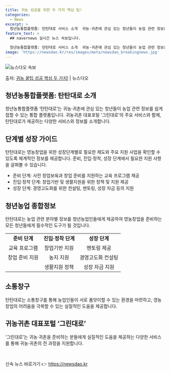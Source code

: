 ```yaml
---
title: 귀농 성공을 위한 두 가지 핵심 팁!
categories:
  - News
excerpt: >
  청년농통합플랫폼: 탄탄대로 서비스 소개  귀농·귀촌에 관심 있는 청년들이 농업 관련 정보를 손쉽게 접할 수 …
feature_text: >
  ## navernews 실시간 뉴스 속보입니다.

  청년농통합플랫폼: 탄탄대로 서비스 소개  귀농·귀촌에 관심 있는 청년들이 농업 관련 정보를 손쉽게 접할 수 …
image: 'https://newsdao.kr/res/images/meta/newsdao_breakingnews.jpg'
---
```


![뉴스다오 속보](https://newsdao.kr/res/images/meta/newsdao_breakingnews.jpg)

<p>출처: <a href="https://newsdao.kr/3982" rel="dofollow">귀농 꿀팁 성공 핵심 두 가지!</a> | 뉴스다오</p>

<h2 data-ke-size="size26">청년농통합플랫폼: 탄탄대로 소개</h2>
<p data-ke-size="size16">청년농통합플랫폼 ‘탄탄대로’는 귀농·귀촌에 관심 있는 청년들이 농업 관련 정보를 쉽게 접할 수 있는 통합 플랫폼입니다. 귀농귀촌 대표포털 ‘그린대로’의 주요 서비스와 함께, 탄탄대로가 제공하는 다양한 서비스와 정보를 소개합니다.</p>

<h2 data-ke-size="size26">단계별 성장 가이드</h2>
<p data-ke-size="size16">탄탄대로는 영농창업을 위한 성장단계별로 필요한 제도와 주요 지원 사업을 확인할 수 있도록 체계적인 정보를 제공합니다. 준비, 진입·정착, 성장 단계에서 필요한 지원 사항을 살펴볼 수 있습니다.</p>
<ul>
  <li>준비 단계: 사전 창업보육과 창업 준비를 지원하는 교육 프로그램 제공</li>
  <li>진입·정착 단계: 창업기반 및 생활지원을 위한 정책 및 지원 제공</li>
  <li>성장 단계: 경영고도화를 위한 컨설팅, 멘토링, 성장 자금 등의 지원</li>
</ul>

<h2 data-ke-size="size26">청년농업 종합정보</h2>
<p data-ke-size="size16">탄탄대로는 농업 관련 분야별 정보를 청년농업인들에게 제공하여 영농창업을 준비하는 모든 청년들에게 필수적인 도구가 될 것입니다.</p>
<table>
  <tr>
    <td style="text-align: center; height: 17px;"><b>준비 단계</b></td>
    <td style="text-align: center; height: 17px;"><b>진입·정착 단계</b></td>
    <td style="text-align: center; height: 17px;"><b>성장 단계</b></td>
  </tr>
  <tr>
    <td style="text-align: center; height: 17px;">교육 프로그램</td>
    <td style="text-align: center; height: 17px;">창업기반 지원</td>
    <td style="text-align: center; height: 17px;">멘토링 제공</td>
  </tr>
  <tr>
    <td style="text-align: center; height: 17px;">창업 준비 지원</td>
    <td style="text-align: center; height: 17px;">농지 지원</td>
    <td style="text-align: center; height: 17px;">경영고도화 컨설팅</td>
  </tr>
  <tr>
    <td style="text-align: center; height: 17px;"></td>
    <td style="text-align: center; height: 17px;">생활지원 정책</td>
    <td style="text-align: center; height: 17px;">성장 자금 지원</td>
  </tr>
</table>

<h2 data-ke-size="size26">소통창구</h2>
<p data-ke-size="size16">탄탄대로는 소통창구를 통해 농업인들이 서로 품앗이할 수 있는 환경을 마련하고, 영농창업의 어려움을 극복할 수 있는 실질적인 도움을 제공합니다.</p>

<h2 data-ke-size="size26">귀농귀촌 대표포털 ‘그린대로’</h2>
<p data-ke-size="size16">‘그린대로’는 귀농·귀촌을 준비하는 분들에게 실질적인 도움을 제공하는 다양한 서비스를 통해 귀농·귀촌의 전 과정을 지원합니다.</p>

<p data-ke-size="size16">&nbsp;</p> 

신속 뉴스 바로가기 👉 <a href="https://newsdao.kr" rel="dofollow">https://newsdao.kr</a>


